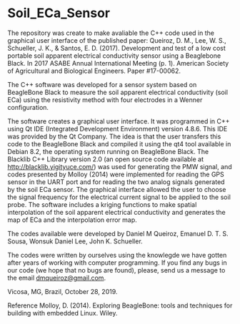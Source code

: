 # Soil_ECa_Sensor
The repository was create to make avaliable the C++ code used in the graphical user interface of the published paper: Queiroz, D. M., Lee, W. S., Schueller, J. K., &amp; Santos, E. D. (2017). Development and test of a low cost portable soil apparent electrical conductivity sensor using a Beaglebone Black. In 2017 ASABE Annual International Meeting (p. 1). American Society of Agricultural and Biological Engineers. Paper #17-00062.

The C++ software was developed for a sensor system based on BeagleBone Black to measure the soil apparent electrical conductivity (soil ECa) using the resistivity method with four electrodes in a Wenner configuration.

The software creates a graphical user interface. It was programmed in C++ using Qt IDE (Integrated Development Environment) version 4.8.6. This IDE was provided by the Qt Company. The idea is that the user transfers this code to the BeagleBone Black and compiled it using the qt4 tool available in Debian 8.2, the operating system running on BeagleBone Black. The Blacklib C++ Library version 2.0 (an open source code available at http://blacklib.yigityuce.com/) was used for generating the PMW signal, and codes presented by Molloy (2014) were implemented for reading the GPS sensor in the UART port and for reading the two analog signals generated by the soil ECa sensor. The graphical interface allowed the user to choose the signal frequency for the electrical current signal to be applied to the soil probe. The software includes a kriging functions to make spatial interpolation of the soil apparent electrical conductivity and generates the map of ECa and the interpolation error map.

The codes available were developed by Daniel M Queiroz, Emanuel D. T. S. Sousa, Wonsuk Daniel Lee, John K. Schueller.

The codes were written by ourselves using the knowlegde we have gotten after years of working with computer programming. If you find any bugs in our code (we hope that no bugs are found), please, send us a message to the email dmqueiroz@gmail.com.

Vicosa, MG, Brazil, October 28, 2019.

Reference
Molloy, D. (2014). Exploring BeagleBone: tools and techniques for building with embedded Linux. Wiley.
